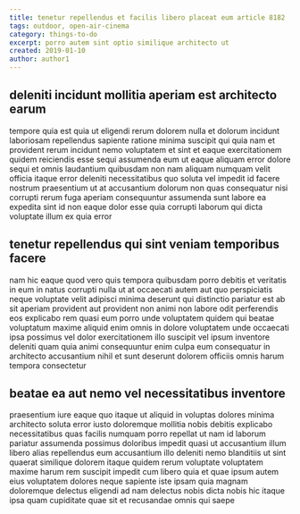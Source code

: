 ```yaml
---
title: tenetur repellendus et facilis libero placeat eum article 8182
tags: outdoor, open-air-cinema
category: things-to-do
excerpt: porro autem sint optio similique architecto ut
created: 2019-01-10
author: author1
---
```


## deleniti incidunt mollitia aperiam est architecto earum

tempore quia est quia ut eligendi rerum dolorem nulla et dolorum incidunt laboriosam repellendus sapiente ratione minima suscipit qui quia nam et provident rerum incidunt nemo voluptatem et sint et eaque exercitationem quidem reiciendis esse sequi assumenda eum ut eaque aliquam error dolore sequi et omnis laudantium quibusdam non nam aliquam numquam velit officia itaque error deleniti necessitatibus quo soluta vel impedit id facere nostrum praesentium ut at accusantium dolorum non quas consequatur nisi corrupti rerum fuga aperiam consequuntur assumenda sunt labore ea expedita sint id non eaque dolor esse quia corrupti laborum qui dicta voluptate illum ex quia error

## tenetur repellendus qui sint veniam temporibus facere

nam hic eaque quod vero quis tempora quibusdam porro debitis et veritatis in eum in natus corrupti nulla ut at occaecati autem aut quo perspiciatis neque voluptate velit adipisci minima deserunt qui distinctio pariatur est ab sit aperiam provident aut provident non animi non labore odit perferendis eos explicabo rem quasi eum porro unde voluptatem quidem qui beatae voluptatum maxime aliquid enim omnis in dolore voluptatem unde occaecati ipsa possimus vel dolor exercitationem illo suscipit vel ipsum inventore deleniti quam quia animi consequuntur enim culpa eum consequatur in architecto accusantium nihil et sunt deserunt dolorem officiis omnis harum tempora consectetur

## beatae ea aut nemo vel necessitatibus inventore

praesentium iure eaque quo itaque ut aliquid in voluptas dolores minima architecto soluta error iusto doloremque mollitia nobis debitis explicabo necessitatibus quas facilis numquam porro repellat ut nam id laborum pariatur assumenda possimus doloribus impedit quasi ut accusantium illum libero alias repellendus eum accusantium illo deleniti nemo blanditiis ut sint quaerat similique dolorem itaque quidem rerum voluptate voluptatem maxime harum rem suscipit impedit cum libero quia et quae ipsum autem eius voluptatem dolores neque sapiente iste ipsam quia magnam doloremque delectus eligendi ad nam delectus nobis dicta nobis hic itaque ipsa quam cupiditate quae sit et recusandae omnis qui saepe
